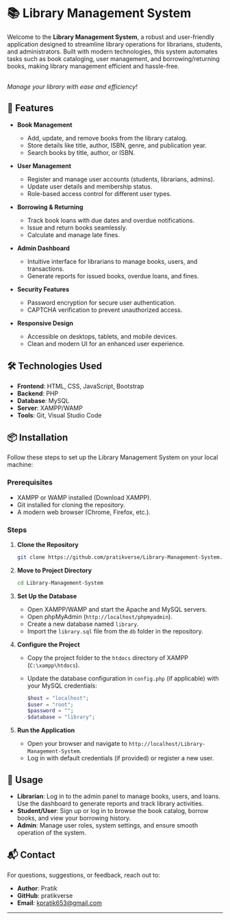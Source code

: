 # 📚 Library Management System

Welcome to the **Library Management System**, a robust and user-friendly application designed to streamline library operations for librarians, students, and administrators. Built with modern technologies, this system automates tasks such as book cataloging, user management, and borrowing/returning books, making library management efficient and hassle-free.

\
*Manage your library with ease and efficiency!*

## 🚀 Features

- **Book Management**

  - Add, update, and remove books from the library catalog.
  - Store details like title, author, ISBN, genre, and publication year.
  - Search books by title, author, or ISBN.

- **User Management**

  - Register and manage user accounts (students, librarians, admins).
  - Update user details and membership status.
  - Role-based access control for different user types.

- **Borrowing & Returning**

  - Track book loans with due dates and overdue notifications.
  - Issue and return books seamlessly.
  - Calculate and manage late fines.

- **Admin Dashboard**

  - Intuitive interface for librarians to manage books, users, and transactions.
  - Generate reports for issued books, overdue loans, and fines.

- **Security Features**

  - Password encryption for secure user authentication.
  - CAPTCHA verification to prevent unauthorized access.

- **Responsive Design**

  - Accessible on desktops, tablets, and mobile devices.
  - Clean and modern UI for an enhanced user experience.

## 🛠️ Technologies Used

- **Frontend**: HTML, CSS, JavaScript, Bootstrap
- **Backend**: PHP
- **Database**: MySQL
- **Server**: XAMPP/WAMP
- **Tools**: Git, Visual Studio Code

## 📦 Installation

Follow these steps to set up the Library Management System on your local machine:

### Prerequisites

- XAMPP or WAMP installed (Download XAMPP).
- Git installed for cloning the repository.
- A modern web browser (Chrome, Firefox, etc.).

### Steps

1. **Clone the Repository**

   ```bash
   git clone https://github.com/pratikverse/Library-Management-System.git
   ```

2. **Move to Project Directory**

   ```bash
   cd Library-Management-System
   ```

3. **Set Up the Database**

   - Open XAMPP/WAMP and start the Apache and MySQL servers.
   - Open phpMyAdmin (`http://localhost/phpmyadmin`).
   - Create a new database named `library`.
   - Import the `library.sql` file from the `db` folder in the repository.

4. **Configure the Project**

   - Copy the project folder to the `htdocs` directory of XAMPP (`C:\xampp\htdocs`).

   - Update the database configuration in `config.php` (if applicable) with your MySQL credentials:

     ```php
     $host = "localhost";
     $user = "root";
     $password = "";
     $database = "library";
     ```

5. **Run the Application**

   - Open your browser and navigate to `http://localhost/Library-Management-System`.
   - Log in with default credentials (if provided) or register a new user.

## 📖 Usage

- **Librarian**: Log in to the admin panel to manage books, users, and loans. Use the dashboard to generate reports and track library activities.
- **Student/User**: Sign up or log in to browse the book catalog, borrow books, and view your borrowing history.
- **Admin**: Manage user roles, system settings, and ensure smooth operation of the system.

## 📬 Contact

For questions, suggestions, or feedback, reach out to:

- **Author**: Pratik
- **GitHub**: pratikverse
- **Email**: kpratik653@gmail.com

---